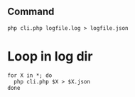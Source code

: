 ## Command

`php cli.php logfile.log > logfile.json`

# Loop in log dir

``` shell
for X in *; do
  php cli.php $X > $X.json
done
```
